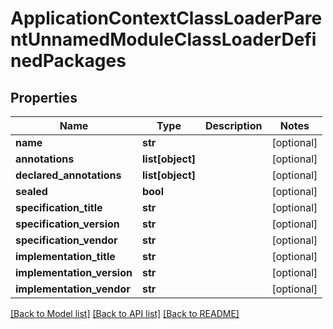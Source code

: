 # ApplicationContextClassLoaderParentUnnamedModuleClassLoaderDefinedPackages

## Properties
Name | Type | Description | Notes
------------ | ------------- | ------------- | -------------
**name** | **str** |  | [optional] 
**annotations** | **list[object]** |  | [optional] 
**declared_annotations** | **list[object]** |  | [optional] 
**sealed** | **bool** |  | [optional] 
**specification_title** | **str** |  | [optional] 
**specification_version** | **str** |  | [optional] 
**specification_vendor** | **str** |  | [optional] 
**implementation_title** | **str** |  | [optional] 
**implementation_version** | **str** |  | [optional] 
**implementation_vendor** | **str** |  | [optional] 

[[Back to Model list]](../README.md#documentation-for-models) [[Back to API list]](../README.md#documentation-for-api-endpoints) [[Back to README]](../README.md)



